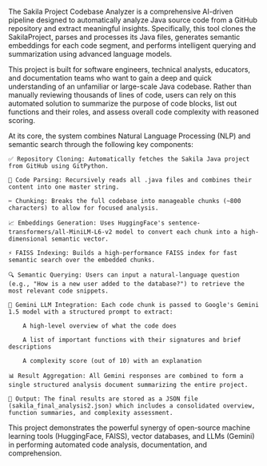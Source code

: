 The Sakila Project Codebase Analyzer is a comprehensive AI-driven pipeline designed to automatically analyze Java source code from a GitHub repository and extract meaningful insights. Specifically, this tool clones the SakilaProject, parses and processes its Java files, generates semantic embeddings for each code segment, and performs intelligent querying and summarization using advanced language models.

This project is built for software engineers, technical analysts, educators, and documentation teams who want to gain a deep and quick understanding of an unfamiliar or large-scale Java codebase. Rather than manually reviewing thousands of lines of code, users can rely on this automated solution to summarize the purpose of code blocks, list out functions and their roles, and assess overall code complexity with reasoned scoring.

At its core, the system combines Natural Language Processing (NLP) and semantic search through the following key components:

    ✅ Repository Cloning: Automatically fetches the Sakila Java project from GitHub using GitPython.

    📄 Code Parsing: Recursively reads all .java files and combines their content into one master string.

    ✂️ Chunking: Breaks the full codebase into manageable chunks (~800 characters) to allow for focused analysis.

    📈 Embeddings Generation: Uses HuggingFace's sentence-transformers/all-MiniLM-L6-v2 model to convert each chunk into a high-dimensional semantic vector.

    ⚡ FAISS Indexing: Builds a high-performance FAISS index for fast semantic search over the embedded chunks.

    🔍 Semantic Querying: Users can input a natural-language question (e.g., "How is a new user added to the database?") to retrieve the most relevant code snippets.

    🤖 Gemini LLM Integration: Each code chunk is passed to Google's Gemini 1.5 model with a structured prompt to extract:

        A high-level overview of what the code does

        A list of important functions with their signatures and brief descriptions

        A complexity score (out of 10) with an explanation

    📊 Result Aggregation: All Gemini responses are combined to form a single structured analysis document summarizing the entire project.

    💾 Output: The final results are stored as a JSON file (sakila_final_analysis2.json) which includes a consolidated overview, function summaries, and complexity assessment.

This project demonstrates the powerful synergy of open-source machine learning tools (HuggingFace, FAISS), vector databases, and LLMs (Gemini) in performing automated code analysis, documentation, and comprehension.
